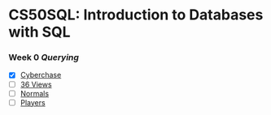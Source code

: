 # CS50SQL: Introduction to Databases with SQL

### Week 0 *Querying*

- [x] [Cyberchase][1]
- [ ] [36 Views][2]
- [ ] [Normals][3]
- [ ] [Players][4]

[1]: /pset0/cyberchase/
[2]: /
[3]: /
[4]: /
